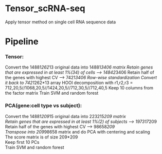 # Tensor_scRNA-seq   
Apply tensor method on single cell RNA sequence data   

# Pipeline   
### Tensor:   
Convert the 14881*262*13 original data into 14881*3406 matrix
Retain genes that are expressed in at least 1%(34) of cells —> 14842*3406
Retain half of the genes with highest CV —> 7421*3406
Row-wise standardization
Convert it back to 7421*262*13 array
HOOI decomposition with r1,r2,r3 = 712,20,5//1068,20,5//1424,20,5//712,30,5//712,40,5
Keep 10 columns from the factor matrix
Train SVM and random forest   

### PCA(gene:cell type vs subject):   
Convert the 14881*209*15 original data into 223215*209 matrix   
Retain genes that are expressed in at least 1%(2) of subjects —> 197317*209   
Retain half of the genes with highest CV —> 98658*209   
Transpose into 209*98658 matrix and do PCA with centering and scaling   
The score matrix is of size 209*209   
Keep first 10 PCs   
Train SVM and random forest   
